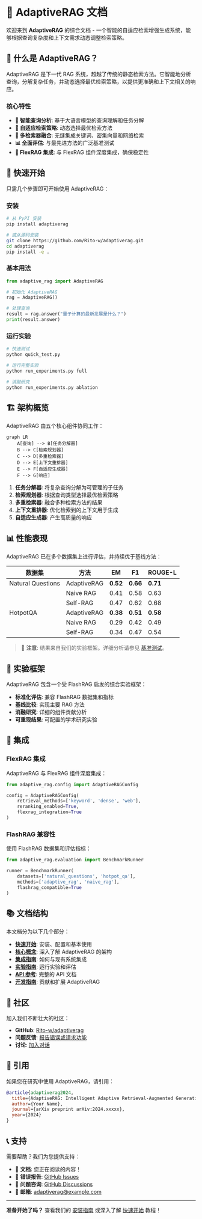 # 🧠 AdaptiveRAG 文档

欢迎来到 **AdaptiveRAG** 的综合文档 - 一个智能的自适应检索增强生成系统，能够根据查询复杂度和上下文需求动态调整检索策略。

## 🌟 什么是 AdaptiveRAG？

AdaptiveRAG 是下一代 RAG 系统，超越了传统的静态检索方法。它智能地分析查询，分解复杂任务，并动态选择最优检索策略，以提供更准确和上下文相关的响应。

### 核心特性

- **🧠 智能查询分析**: 基于大语言模型的查询理解和任务分解
- **🔄 自适应检索策略**: 动态选择最优检索方法
- **🔗 多检索器融合**: 无缝集成关键词、密集向量和网络检索
- **📊 全面评估**: 与最先进方法的广泛基准测试
- **🔧 FlexRAG 集成**: 与 FlexRAG 组件深度集成，确保稳定性

## 🚀 快速开始

只需几个步骤即可开始使用 AdaptiveRAG：

### 安装

```bash
# 从 PyPI 安装
pip install adaptiverag

# 或从源码安装
git clone https://github.com/Rito-w/adaptiverag.git
cd adaptiverag
pip install -e .
```

### 基本用法

```python
from adaptive_rag import AdaptiveRAG

# 初始化 AdaptiveRAG
rag = AdaptiveRAG()

# 处理查询
result = rag.answer("量子计算的最新发展是什么？")
print(result.answer)
```

### 运行实验

```bash
# 快速测试
python quick_test.py

# 运行完整实验
python run_experiments.py full

# 消融研究
python run_experiments.py ablation
```

## 🏗️ 架构概览

AdaptiveRAG 由五个核心组件协同工作：

```mermaid
graph LR
    A[查询] --> B[任务分解器]
    B --> C[检索规划器]
    C --> D[多重检索器]
    D --> E[上下文重排器]
    E --> F[自适应生成器]
    F --> G[响应]
```

1. **任务分解器**: 将复杂查询分解为可管理的子任务
2. **检索规划器**: 根据查询类型选择最优检索策略
3. **多重检索器**: 融合多种检索方法的结果
4. **上下文重排器**: 优化检索到的上下文用于生成
5. **自适应生成器**: 产生高质量的响应

## 📊 性能表现

AdaptiveRAG 已在多个数据集上进行评估，并持续优于基线方法：

| 数据集 | 方法 | EM | F1 | ROUGE-L |
|---------|--------|----|----|---------|
| Natural Questions | AdaptiveRAG | **0.52** | **0.66** | **0.71** |
| | Naive RAG | 0.41 | 0.58 | 0.63 |
| | Self-RAG | 0.47 | 0.62 | 0.68 |
| HotpotQA | AdaptiveRAG | **0.38** | **0.51** | **0.58** |
| | Naive RAG | 0.29 | 0.42 | 0.49 |
| | Self-RAG | 0.34 | 0.47 | 0.54 |

> 📝 **注意**: 结果来自我们的实验框架。详细分析请参见 [基准测试](benchmarks.md)。

## 🧪 实验框架

AdaptiveRAG 包含一个受 FlashRAG 启发的综合实验框架：

- **标准化评估**: 兼容 FlashRAG 数据集和指标
- **基线比较**: 实现主要 RAG 方法
- **消融研究**: 详细的组件贡献分析
- **可重现结果**: 可配置的学术研究实验

## 🔗 集成

### FlexRAG 集成

AdaptiveRAG 与 FlexRAG 组件深度集成：

```python
from adaptive_rag.config import AdaptiveRAGConfig

config = AdaptiveRAGConfig(
    retrieval_methods=['keyword', 'dense', 'web'],
    reranking_enabled=True,
    flexrag_integration=True
)
```

### FlashRAG 兼容性

使用 FlashRAG 数据集和评估指标：

```python
from adaptive_rag.evaluation import BenchmarkRunner

runner = BenchmarkRunner(
    datasets=['natural_questions', 'hotpot_qa'],
    methods=['adaptive_rag', 'naive_rag'],
    flashrag_compatible=True
)
```

## 📚 文档结构

本文档分为以下几个部分：

- **[快速开始](installation.md)**: 安装、配置和基本使用
- **[核心概念](architecture.md)**: 深入了解 AdaptiveRAG 的架构
- **[集成指南](flexrag-integration.md)**: 如何与现有系统集成
- **[实验指南](experiments.md)**: 运行实验和评估
- **[API 参考](api/)**: 完整的 API 文档
- **[开发指南](development.md)**: 贡献和扩展 AdaptiveRAG

## 🤝 社区

加入我们不断壮大的社区：

- **GitHub**: [Rito-w/adaptiverag](https://github.com/Rito-w/adaptiverag)
- **问题反馈**: [报告错误或请求功能](https://github.com/Rito-w/adaptiverag/issues)
- **讨论**: [加入对话](https://github.com/Rito-w/adaptiverag/discussions)

## 📄 引用

如果您在研究中使用 AdaptiveRAG，请引用：

```bibtex
@article{adaptiverag2024,
  title={AdaptiveRAG: Intelligent Adaptive Retrieval-Augmented Generation},
  author={Your Name},
  journal={arXiv preprint arXiv:2024.xxxxx},
  year={2024}
}
```

## 📞 支持

需要帮助？我们为您提供支持：

- 📖 **文档**: 您正在阅读的内容！
- 🐛 **错误报告**: [GitHub Issues](https://github.com/Rito-w/adaptiverag/issues)
- 💬 **问题咨询**: [GitHub Discussions](https://github.com/Rito-w/adaptiverag/discussions)
- 📧 **邮箱**: adaptiverag@example.com

---

**准备开始了吗？** 查看我们的 [安装指南](installation.md) 或深入了解 [快速开始](quickstart.md) 教程！
